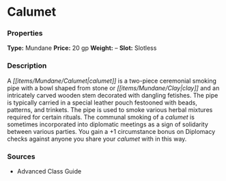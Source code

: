 ﻿---
Title: "Calumet"
Type: "Mundane"
Price: "20 gp"
Weight: "–"
Slot: "Slotless"
Description: |
  "A calumet is a two-piece ceremonial smoking pipe with a bowl shaped from stone or clay and an intricately carved wooden stem decorated with dangling fetishes. The pipe is typically carried in a special leather pouch festooned with beads, patterns, and trinkets. The pipe is used to smoke various herbal mixtures required for certain rituals. The communal smoking of a calumet is sometimes incorporated into diplomatic meetings as a sign of solidarity between various parties. You gain a +1 circumstance bonus on Diplomacy checks against anyone you share your calumet with in this way."
Sources: "['Advanced Class Guide']"
---

# Calumet

### Properties

**Type:** Mundane **Price:** 20 gp **Weight:** – **Slot:** Slotless

### Description

A _[[items/Mundane/Calumet|calumet]]_ is a two-piece ceremonial smoking pipe with a bowl shaped from stone or _[[items/Mundane/Clay|clay]]_ and an intricately carved wooden stem decorated with dangling fetishes. The pipe is typically carried in a special leather pouch festooned with beads, patterns, and trinkets. The pipe is used to smoke various herbal mixtures required for certain rituals. The communal smoking of a _calumet_ is sometimes incorporated into diplomatic meetings as a sign of solidarity between various parties. You gain a +1 circumstance bonus on Diplomacy checks against anyone you share your _calumet_ with in this way.

### Sources

* Advanced Class Guide